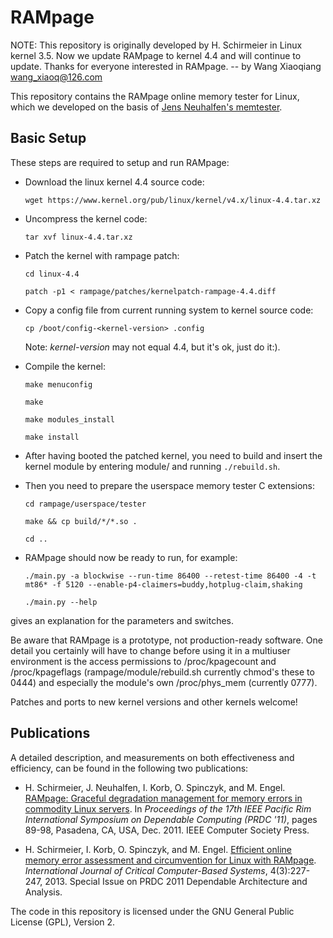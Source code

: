 # RAMpage

NOTE: This repository is originally developed by H. Schirmeier in Linux
kernel 3.5. Now we update RAMpage to kernel 4.4 and will continue to update. Thanks for everyone interested in RAMpage.
-- by Wang Xiaoqiang <wang_xiaoq@126.com>

This repository contains the RAMpage online memory tester for Linux, which we
developed on the basis of
[Jens Neuhalfen's memtester](https://github.com/neuhalje/kernel-memtest).

## Basic Setup

These steps are required to setup and run RAMpage:

* Download the linux kernel 4.4 source code:

  `wget https://www.kernel.org/pub/linux/kernel/v4.x/linux-4.4.tar.xz`

* Uncompress the kernel code:

  `tar xvf linux-4.4.tar.xz`

* Patch the kernel with rampage patch:

  `cd linux-4.4`

  `patch -p1 < rampage/patches/kernelpatch-rampage-4.4.diff`

* Copy a config file from current running system to kernel source code:

  `cp /boot/config-<kernel-version> .config`

  Note: *kernel-version* may not equal 4.4, but it's ok, just do it:).

* Compile the kernel:

  `make menuconfig`

  `make`

  `make modules_install`

  `make install`

* After having booted the patched kernel, you need to build and insert
  the kernel module by entering module/ and running ```./rebuild.sh```.

* Then you need to prepare the userspace memory tester C extensions:

  `cd rampage/userspace/tester`

  `make && cp build/*/*.so .`

  `cd ..`

* RAMpage should now be ready to run, for example:

  `./main.py -a blockwise --run-time 86400 --retest-time 86400 -4 -t mt86* -f 5120 --enable-p4-claimers=buddy,hotplug-claim,shaking`

  `./main.py --help` 

gives an explanation for the parameters and switches.

Be aware that RAMpage is a prototype, not production-ready software.
One detail you certainly will have to change before using it in a multiuser
environment is the access permissions to /proc/kpagecount and /proc/kpageflags
(rampage/module/rebuild.sh currently chmod's these to 0444) and especially the
module's own /proc/phys_mem (currently 0777).

Patches and ports to new kernel versions and other kernels welcome!


## Publications

A detailed description, and measurements on both effectiveness and efficiency,
can be found in the following two publications:

* H. Schirmeier, J. Neuhalfen, I. Korb, O. Spinczyk, and M. Engel.
  [RAMpage: Graceful degradation management for memory errors in commodity
  Linux servers](http://danceos.org/publications/PRDC-2011-Schirmeier.pdf).
  In *Proceedings of the 17th IEEE Pacific Rim International Symposium on
  Dependable Computing (PRDC '11)*, pages 89-98, Pasadena, CA, USA, Dec. 2011.
  IEEE Computer Society Press.

* H. Schirmeier, I. Korb, O. Spinczyk, and M. Engel. [Efficient online memory
  error assessment and circumvention for Linux with
  RAMpage](http://danceos.org/publications/IJCCBS-2013-Schirmeier.pdf).
  *International Journal of Critical Computer-Based Systems*,
  4(3):227-247, 2013.  Special Issue on PRDC 2011 Dependable Architecture and
  Analysis.

The code in this repository is licensed under the GNU General Public License
(GPL), Version 2.
